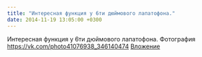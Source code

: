 ```yaml
---
title: "Интересная функция у 6ти дюймового лапатофона."
date: 2014-11-19 13:05:00 +0300
---
```


Интересная функция у 6ти дюймового лапатофона.
Фотография
<a class="vk-attach" href="https://vk.com/photo41076938_346140474">https://vk.com/photo41076938_346140474</a>
<a class="vk-attach" href="https://vk.com/photo41076938_346140474">Вложение</a>
